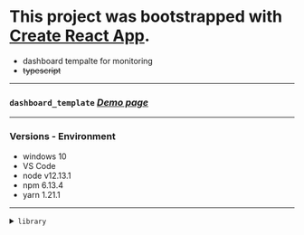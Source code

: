 # This project was bootstrapped with [Create React App](https://github.com/facebook/create-react-app).

- dashboard tempalte for monitoring
- ~~typescript~~

---

### `dashboard_template` [_Demo page_](https://monsoonp.github.io/dashboard_template "template demo link")

---

### Versions - Environment

- windows 10
- VS Code
- node v12.13.1
- npm 6.13.4
- yarn 1.21.1

---

<details><summary><code>library</code></summary>
  
```
- react-router-dom
- react-redux
- redux-actions
- redux-thunk
- immutable
- prop-types
- classname
- reactstrap
- node-sass
- chart.js
- react-chartjs-2
- react-datePicker
- date-fns
- gh-pages
- etc...
```
</details>
